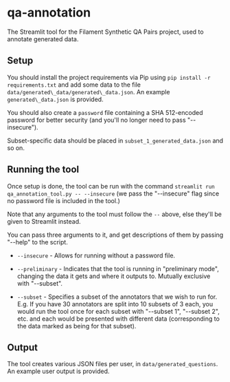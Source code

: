 # qa-annotation
The Streamlit tool for the Filament Synthetic QA Pairs project, used to annotate generated data. 

## Setup
You should install the project requirements via Pip using `pip install -r requirements.txt` and add some data to the file `data/generated\_data/generated\_data.json`. An example `generated\_data.json` is provided.

You should also create a `password` file containing a SHA 512-encoded password for better security (and you'll no longer need to pass "--insecure"). 

Subset-specific data should be placed in `subset_1_generated_data.json` and so on.

## Running the tool 
Once setup is done, the tool can be run with the command `streamlit run qa_annotation_tool.py -- --insecure` (we pass the "--insecure" flag since no password file is included in the tool.)

Note that any arguments to the tool must follow the `--` above, else they'll be given to Streamlit instead.

You can pass three arguments to it, and get descriptions of them by passing "--help" to the script. 

* `--insecure` - Allows for running without a password file.

* `--preliminary` - Indicates that the tool is running in "preliminary mode", changing the data it gets and where it outputs to. Mutually exclusive with "--subset". 

* `--subset` - Specifies a subset of the annotators that we wish to run for. E.g. If you have 30 annotators are split into 10 subsets of 3 each, you would run the tool once for each subset with "--subset 1", "--subset 2", etc. and each would be presented with different data (corresponding to the data marked as being for that subset). 

## Output
The tool creates various JSON files per user, in `data/generated_questions`. An example user output is provided.
